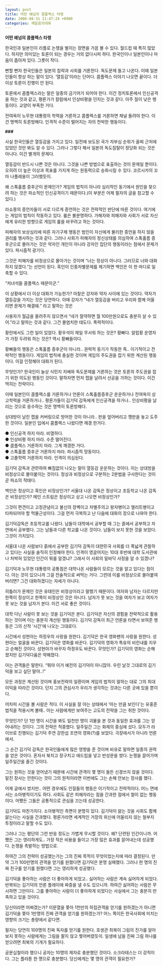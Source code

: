 ```yaml
---
layout: post
title: 어떤 왜넘의 콤플렉스 타령
date: 2006-08-31 11:47:24 +0900
categories: 깨달음의대화
---
```

**어떤 왜넘의 콤플렉스 타령**

한국인과 일본인이 리플로 논쟁을 벌이는 장면을 가끔 볼 수 있다. 월드컵 때 특히 많았다. 하지만 의미있는 토론이 되는 경우는 거의 없다시피 하다. 한국인이나 일본인이나 마음이 좁아져 있다. 그릇이 작다. 

뻔할 뻔자 한국인들은 일본의 침략과 사죄를 거론한다. 독도문제 들고 나온다. 이때 일본인들이 항상 하는 말이 있다. ‘열등감’이라는 단어다. 콤플렉스 이야기 나오면 끝이다. 더 이상 토론이 진행이 안 된다. 

토론에서 콤플렉스라는 말은 일종의 금기어가 되어야 한다. 이건 정치토론에서 인신공격을 하는 것과 같고, 평론가가 칼럼에서 인상비평을 던지는 것과 같다. 아주 질이 낮은 행동이다. 교양이 부족한 거다. 

전여옥이 노무현 대통령의 학력을 거론하고 콤플렉스를 거론하면 채널 돌려야 한다. 이건 명백히 토론방해다. 인격적 수준이 떨어지는 자의 천박한 행동이다. 

**###**

사실 한국인들은 열등감을 가지고 있다. 일전에 보도된 국가 자부심 순위가 꼴찌 근처에 있었던 것만 봐도 알 수 있다. 그러나 그렇다 해서 일본의 독도침탈이 정당화 되는 것은 아니다. 이건 별개의 문제다. 

열등감이 반드시 나쁜 것은 아니다. 그것을 나쁜 방법으로 표출하는 것이 문제일 뿐이다. 오히려 더 높은 이상과 목표를 가지게 하는 원동력으로 승화시킬 수 있다. 코르시카의 꼬마 나폴레옹이 그러했듯이.

왜 스톡홀름 증후군이 문제인가? 게임의 법칙이 아니라 심리적인 동기에서 원인을 찾으려 하는 것은 파쇼적인 인신공격이기 때문이다.(이 부분은 어제 필자의 글을 참고할 수 있다.)

라쇼몽의 증언자들이 서로 다르게 증언하는 것은 전략적인 판단에 따른 것이다. 여기에는 게임의 법칙이 작동하고 있다. 룰은 불분명하다. 가해자와 피해자와 사회가 서로 자신에게 유리한 방향으로 게임의 룰을 바꾸려고 하는 것이다. 

피해자의 보상심리에 따른 자기구제 행동은 범인이 자신에게 불리한 증언을 하지 않을 권리를 행사하는 것과 같다. 그러나 사회가 피해자의 정신상태를 의심하여 스톡홀름 증후군으로 몰아가는 것은 약자인 개인이 아니라 강자인 집단의 행동이라는 점에서 문제가 있다. 파시즘적 광기다. 

그것은 피해자를 비정상으로 몰아가는 것이며 “너는 정상이 아니다. 그러므로 너와 대화하지 않겠다.”는 선언이 된다. 흑인이 인종차별문제를 제기하면 백인은 이 한 마디로 일축할 수 있다. 

“저녀석들 콤플렉스 때문이군.”

이 상황에서 더 이상 대화가 가능한가? 마찰은 강자와 약자 사이에 있는 것이다. 약자가 열등감을 가지는 것은 당연하다. 이때 강자가 “네가 열등감을 버리고 우리와 함께 어울리면 문제가 해결돼.” 라고 말하는 것은 

사용자가 월급을 올려주지 않으면서 “네가 절약하면 월 100만원으로도 충분히 살 수 있어.”라고 말하는 것과 같다. 그건 몰염치한 태도다. 폭력적이다. 

황란에서도 그런 일이 있었다. 황우석이 제일 무서워 하는 것은? 황빠다. 알럽황 운영자가 가장 두려워 하는 것은? 역시 황빠들이다. 

황빠들의 행동은 스톡홀름 증후군이 아니라.. 권력적 동기가 작동한 즉.. 이기적이고 전략적인 행동이다. 게임의 법칙에 충실한 것이며 게임의 주도권을 잡기 위한 계산된 행동이다. 이걸 인정해야 대화가 된다. 

무엇인가? 한국인이 늘상 식민지 지배와 독도문제를 거론하는 것은 토론의 주도권을 잡기 위한 의도된 행동인 것이다. 말하자면 먼저 잽을 날려서 선공을 가하는 것이다. 이건 먹히는 전략이다. 

이때 일본인이 콤플렉스를 거론하거나 언론이 스톡홀름증후군 운운하거나 전여옥이 상고학력을 거론하거나.. 평론가들이 김기덕 감독에게 인신공격을 하거나.. 인상비평을 날리는 것으로 응수하는 것은 명백히 토론방해다. 

상대방이 날린 잽을 커버링으로 방어한 것이 아니라.. 판을 엎어버리고 깽판을 놓고 도주한 것이다. 일본인 입에서 콤플렉스 나왔다면 깨갱 한거다. 

● 인신공격 하지 마라. 비열하다.   
● 인상비평 하지 마라. 수준 떨어진다.   
● 콤플렉스 거론하지 마라. 그게 깨갱한 거다.   
● 스톡홀름 증후군 거론하지 마라. 파시즘적 망동이다.   
● 고졸학력 거론하지 마라. 인격이 의심된다. 

김기덕 감독과 관련하여 빠짐없이 나오는 말이 열등감 운운하는 것이다. 이는 상대방을 비정상으로 몰아붙이는 것이다. 정상과 비정상으로 구분하는 2분법을 구사한다는 것이 곧 파쇼의 작태다. 

백인은 정상이고 흑인은 비정상인가? 서울대 나온 감독은 정상이고 초등학교 나온 감독은 비정상인가? 메인 스트림은 정상이고 상고 나오면 비정상인가?

그것이 편견이고 고정관념이고 불신의 장벽이고 차별주의고 왕자병이고 엘리트병이고 타파되어야 할 먹물근성이다. 그걸 먼저 극복하고 난 다음에 대화의 장으로 나와야 한다. 

김기덕감독은 초등학교를 나왔다. 남들이 대학에서 공부할 때 그는 흙에서 공부하고 자연에서 공부했다. 그는 남들과 다른 학교를 나온 것이다. 남들이 보지 못한 것을 보았다. 그것이 가치있다. 

서울대 나온 사람보다 흙에서 공부한 김기덕 감독이 대한민국 사회를 더 폭넓게 관찰하고 있다는 사실을 솔직히 인정해야 한다. 인격이 영글어지는 10대 후반에 대학 도서관에나 처박혀 있었던 인간이 뭐를 알겠냐? 그래서 이 사회의 밑바닥 사정을 알 수 있겠나?

김기덕과 노무현 대통령의 공통점은 대학나온 사람들이 모르는 것을 알고 있다는 점이다. 아는 것이 있으니까 그걸 전술적으로 써먹는 거다. 그런데 이를 비정상으로 몰아붙여 버리면? 그건 대화하겠다는 자세가 아니다. 

히틀러가 문제인 것은 유태인은 비정상이라고 말했기 때문이다. 여자와 남자는 다르지만 한쪽이 정상이고 한쪽이 비정상인 것은 아니다. 남자가 못 보는 것을 여자가 보고 여자가 못 보는 것을 남자가 본다. 이건 서로 좋은 것이다. 

대학 다닌 사람이 못 보는 것을 김기덕은 본다. 김기덕은 자신의 경험을 전략적으로 활용하는 것이며 이는 충분히 계산된 행동이다. 김기덕 감독이 최근 언론을 타면서 보여준 행동은 그의 신작 ‘시간’에 나오는 그대로다. 

시간에서 성현아는 하정우의 사랑을 원한다. 김기덕은 한국 영화팬의 사랑을 원한다. 성현아는 얼굴을 바꾼다. 김기덕은 영화를 바꾼다. 김기덕의 영화가 특유의 비린내를 지우고 순해진 것이다. 성현아가 바꾸자 하정우도 바꾼다. 무엇인가? 김기덕의 영화는 순해졌지만 김기덕다움은 약해졌다. 

아는 관객들은 말한다. “뭐야 이거 예전의 김기덕이 아니잖아. 우린 날것 그대로의 김기덕을 보고 싶단 말야..!” 

모든 과정은 계산된 것이며 홍보전략의 일환이며 게임의 법칙이 말하는 대로 그의 최대이익을 따라간 것이다. 단지 그의 관심사가 우리가 생각하는 것과는 다른 곳에 있을 뿐이다. 

어차피 시간을 볼 사람은 적다. 이 사실을 잘 아는 상태에서 ‘아는 만큼 보인다’는 유홍준 법칙을 적용시켜 볼때.. 아는 사람에게만 보여주는 고도의 전략을 그는 취한 것이다. 

무엇인가? 단 1만 명이 시간을 봐도 일천만 명이 괴물을 본 것과 동일한 효과를 그는 얻어내려는 것이다. 그의 전략은 적중했다. 일주일간 그는 화제의 중심에 섰다. 모두가 라이브로 진행되는 김기덕 주연 강한섭 조연의 영화(?)를 보았다. 극장에서가 아니라 언론에서. 

그 순간 김기덕 감독은 한국인들에게 많은 영향을 준 것이며 비유로 말하면 일종의 권력을 얻은 것이다. 혼자서 북치고 장구치고 애드립을 넣고 반성문을 썼다. 논쟁을 끌어가며 일주일간을 즐긴 것이다. 

그는 원하는 것을 얻어냈기 때문에 시간에 관객이 몇 명이 들든 신경쓰지 않을 것이다. 밑진 장사는 안한다는 것이 그의 원칙이라면 이번에도 그는 손해 안보는 장사를 했다. 

어제 글에서 썼지만.. 어떤 경우에도 인질들의 행동은 이기적이고 전략적이다. 어느 면에서는 소아병적이기도 하다. 사회도 같은 피해자라는 점을 간과한 점에서 철이 없는 행동이다. 어쨌든 그들은 공통적으로 관심을 끄는데 성공한다. 

김기덕도 마찬가지다. 소아병적인 측면이 분명히 있다. 김기덕이 앓는 것을 사회도 함께 앓는다는 사실을 간과했다. 평론가라면 세계적인 거장의 위신에 어울리지 않는 철부지 투정이라고 말할 수도 있다. 

그러나 그는 평단의 그런 반응 정도는 가볍게 무시할 것이다. 왜? 단련된 인간이니까. 어쨌든 그는 영리하게도.. 가장 적은 비용을 들이고 가장 많은 효과를 끌어내는데 성공했다. 논쟁을 촉발하는 방법으로.

하여간 그의 전략이 성공했는가는 그의 진짜 목적이 무엇이었는지에 따라 결정된다. 만약 그가 100만명의 관객을 얻기를 원했다면 김기덕은 분명 실패했다. 그러나 한 명의 진짜 친구를 얻기를 원했다면 그는 영리하게 성공했다. 

김기덕을 좋아하는 사람은 더 좋아하게 되었고.. 싫어하는 사람은 계속 싫어하게 되었다. 반복되는 김기덕의 언론 플레이에 짜증을 낼 수도 있으니까. 하여간 싫어하는 사람은 무시하면 그만이다. 그를 좋아하는 사람이 더 좋아하게 되었다는 사실에서 그는 충분히 만족하고 있을 것이다. 

당신이라면 어쩌겠는가? 이문열을 쫓아 1천만의 허접관객을 얻기를 원하겠는가 아니면 김기덕을 쫓아 1만명의 진짜 관객을 얻기를 원하겠는가? 어느 쪽이든 한국사회에 미치는 영향의 크기는 총량에서 같다면.

필자는 당연히 100명의 진짜 독자를 얻기를 원한다. 호생관 최북이 그림의 진가를 알아보지 못하는 사람에게는 그림을 팔지 않고 찢어버렸듯이. 일생에 남을 진짜 그림 하나를 얻으려면 최북의 기개가 필요하다.

공문십철이라 했으니 공자는 10명의 제자로 충분했던 것이다. 소크라테스는 더 강적이다. 그는 플라톤 한 명으로 충분했다. 당신에게는 몇 명의 관객이 필요한가?